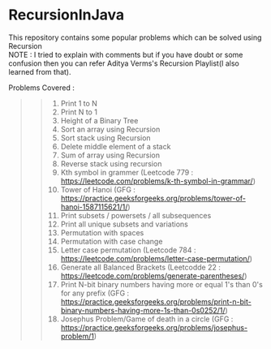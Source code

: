 # RecursionInJava
This repository contains some popular problems which can be solved using Recursion\
NOTE : I tried to explain with comments but if you have doubt or some confusion then you can refer Aditya Verms's Recursion Playlist(I also learned from that).

Problems Covered :
>> 1) Print 1 to N
>> 2) Print N to 1
>> 3) Height of a Binary Tree
>> 4) Sort an array using Recursion
>> 5) Sort stack using Recursion
>> 6) Delete middle element of a stack
>> 7) Sum of array using Recursion
>> 8) Reverse stack using recursion
>> 9) Kth symbol in grammer (Leetcode 779 : https://leetcode.com/problems/k-th-symbol-in-grammar/)
>> 10) Tower of Hanoi (GFG : https://practice.geeksforgeeks.org/problems/tower-of-hanoi-1587115621/1/)
>> 11) Print subsets / powersets / all subsequences
>> 12) Print all unique subsets and variations
>> 13) Permutation with spaces
>> 14) Permutation with case change
>> 15) Letter case permutation (Leetcode 784 : https://leetcode.com/problems/letter-case-permutation/)
>> 16) Generate all Balanced Brackets (Leetcodde 22 : https://leetcode.com/problems/generate-parentheses/)
>> 17) Print N-bit binary numbers having more or equal 1's than 0's for any prefix (GFG : https://practice.geeksforgeeks.org/problems/print-n-bit-binary-numbers-having-more-1s-than-0s0252/1/)
>> 18) Josephus Problem/Game of death in a circle (GFG : https://practice.geeksforgeeks.org/problems/josephus-problem/1)
